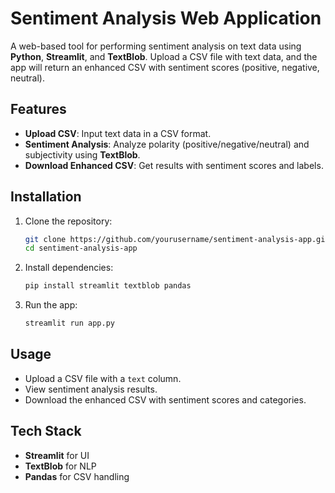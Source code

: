 

# Sentiment Analysis Web Application

A web-based tool for performing sentiment analysis on text data using **Python**, **Streamlit**, and **TextBlob**. Upload a CSV file with text data, and the app will return an enhanced CSV with sentiment scores (positive, negative, neutral).

## Features
- **Upload CSV**: Input text data in a CSV format.
- **Sentiment Analysis**: Analyze polarity (positive/negative/neutral) and subjectivity using **TextBlob**.
- **Download Enhanced CSV**: Get results with sentiment scores and labels.

## Installation

1. Clone the repository:
   ```bash
   git clone https://github.com/yourusername/sentiment-analysis-app.git
   cd sentiment-analysis-app
   ```
2. Install dependencies:
   ```bash
   pip install streamlit textblob pandas
   ```
3. Run the app:
   ```bash
   streamlit run app.py
   ```

## Usage

- Upload a CSV file with a `text` column.
- View sentiment analysis results.
- Download the enhanced CSV with sentiment scores and categories.

## Tech Stack
- **Streamlit** for UI
- **TextBlob** for NLP
- **Pandas** for CSV handling


